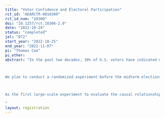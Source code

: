 ```yaml
---
title: "Voter Confidence and Electoral Participation"
rct_id: "AEARCTR-0010300"
rct_id_num: "10300"
doi: "10.1257/rct.10300-2.0"
date: "2022-10-24"
status: "completed"
jel: "D72"
start_year: "2022-10-25"
end_year: "2022-11-07"
pi: "Thomas Cao"
pi_other:
abstract: "In the past two decades, 30% of U.S. voters have indicated mistrust in electoral outcomes, and the number is growing in the aftermath of the 2020 presidential elections and an increasingly polarized political landscape.  Our project seeks to utilize messaging on the bipartisan nature of the electoral processes to enhance voter confidence in U.S. election results, and evaluate whether an increase in voter confidence will lead to higher turnout for different groups of registered voters.  

We plan to conduct a randomized experiment before the midterm elections in November 2022 and match respondents’ treatment status with their voting behavior on an individual level based on the subsequent voter file data. We will analyze our treatment effects on those who voted in 2018 and those who did not, and across ideological lines. 

As the first large-scale experiment to evaluate the causal relationship between voter confidence and electoral participation, our project will contribute to research on American politics, political communication, and behavioral/experimental economics. Moreover, our findings will provide actionable insights and policy recommendations for election officials. 
"
layout: registration
---
```


